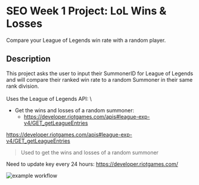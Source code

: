 # SEO Week 1 Project: LoL Wins & Losses
Compare your League of Legends win rate with a random player.

## Description
This project asks the user to input their SummonerID for League of Legends and will compare their ranked win rate to a random Summoner in their same rank division.\
\
Uses the League of Legends API: \
* Get the wins and losses of a random summoner:
    * https://developer.riotgames.com/apis#league-exp-v4/GET_getLeagueEntries

https://developer.riotgames.com/apis#league-exp-v4/GET_getLeagueEntries
> Used to get the wins and losses of a random summoner

Need to update key every 24 hours:
https://developer.riotgames.com/

![example workflow](https://github.com/creyez/SEO_W1Project/actions/workflows/style.yaml/badge.svg)
